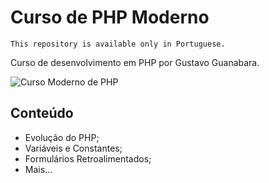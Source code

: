 # Curso de PHP Moderno

`This repository is available only in Portuguese.`

Curso de desenvolvimento em PHP por Gustavo Guanabara.

![Curso Moderno de PHP]()

## Conteúdo

- Evolução do PHP;
- Variáveis e Constantes;
- Formulários Retroalimentados;
- Mais...